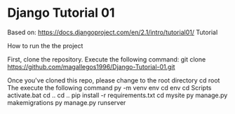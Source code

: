 # Django Tutorial 01
 Based on: https://docs.djangoproject.com/en/2.1/intro/tutorial01/ Tutorial
 
 How to run the the project
 
 First, clone the repository. Execute the following command:
 git clone https://github.com/magallegos1996/Django-Tutorial-01.git
 
 Once you've cloned this repo, please change to the root directory
 cd root
 The execute the following command
 py -m venv env
 cd env
 cd Scripts
 activate.bat
cd ..
cd ..
pip install -r requirements.txt
cd mysite
py manage.py makemigrations
py manage.py runserver

